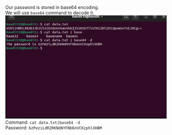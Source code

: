 Our password is stored in base64 encoding.<br>
We will use `base64` command to decode it.<br>
![](./images/image-11.png)<br>
Command: `cat data.txt|base64 -d`<br>
Password: `6zPeziLdR2RKNdNYFNb6nVCKzphlXHBM`